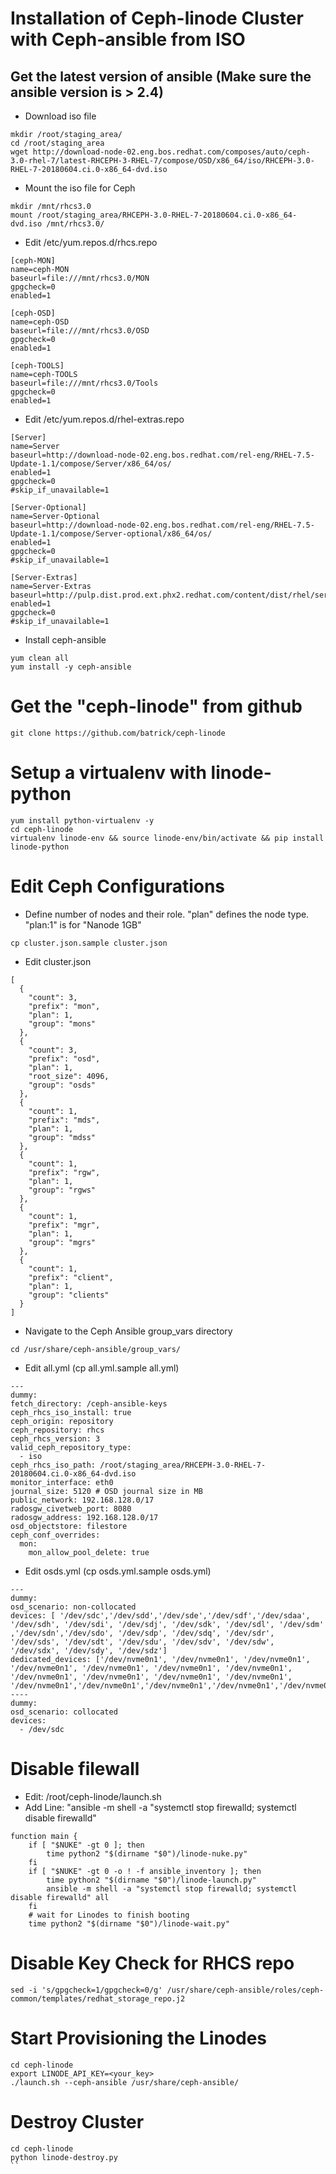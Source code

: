 # Installation of Ceph-linode Cluster with Ceph-ansible from ISO
## Get the latest version of ansible (Make sure the ansible version is > 2.4)
  * Download iso file
  ```
  mkdir /root/staging_area/
  cd /root/staging_area
  wget http://download-node-02.eng.bos.redhat.com/composes/auto/ceph-3.0-rhel-7/latest-RHCEPH-3-RHEL-7/compose/OSD/x86_64/iso/RHCEPH-3.0-RHEL-7-20180604.ci.0-x86_64-dvd.iso
  ```
 * Mount the iso file for Ceph
 ```
 mkdir /mnt/rhcs3.0
 mount /root/staging_area/RHCEPH-3.0-RHEL-7-20180604.ci.0-x86_64-dvd.iso /mnt/rhcs3.0/
 ```
 * Edit /etc/yum.repos.d/rhcs.repo
 ```
[ceph-MON]
name=ceph-MON
baseurl=file:///mnt/rhcs3.0/MON
gpgcheck=0
enabled=1

[ceph-OSD]
name=ceph-OSD
baseurl=file:///mnt/rhcs3.0/OSD
gpgcheck=0
enabled=1

[ceph-TOOLS]
name=ceph-TOOLS
baseurl=file:///mnt/rhcs3.0/Tools
gpgcheck=0
enabled=1
 
 ```
 
 * Edit /etc/yum.repos.d/rhel-extras.repo
 ```
 [Server]
name=Server
baseurl=http://download-node-02.eng.bos.redhat.com/rel-eng/RHEL-7.5-Update-1.1/compose/Server/x86_64/os/
enabled=1
gpgcheck=0
#skip_if_unavailable=1

[Server-Optional]
name=Server-Optional
baseurl=http://download-node-02.eng.bos.redhat.com/rel-eng/RHEL-7.5-Update-1.1/compose/Server-optional/x86_64/os/
enabled=1
gpgcheck=0
#skip_if_unavailable=1

[Server-Extras]
name=Server-Extras
baseurl=http://pulp.dist.prod.ext.phx2.redhat.com/content/dist/rhel/server/7/7Server/x86_64/extras/os
enabled=1
gpgcheck=0
#skip_if_unavailable=1
 
 ```
* Install ceph-ansible
```
yum clean all
yum install -y ceph-ansible

```

# Get the "ceph-linode" from github
```
git clone https://github.com/batrick/ceph-linode
```

# Setup a virtualenv with linode-python
```
yum install python-virtualenv -y
cd ceph-linode
virtualenv linode-env && source linode-env/bin/activate && pip install linode-python
```

# Edit Ceph Configurations
* Define number of nodes and their role. "plan" defines the node type. "plan:1" is for "Nanode 1GB"
```
cp cluster.json.sample cluster.json
```
* Edit cluster.json
```
[
  {
    "count": 3,
    "prefix": "mon",
    "plan": 1,
    "group": "mons"
  },
  {
    "count": 3,
    "prefix": "osd",
    "plan": 1,
    "root_size": 4096,
    "group": "osds"
  },
  {
    "count": 1,
    "prefix": "mds",
    "plan": 1,
    "group": "mdss"
  },
  {
    "count": 1,
    "prefix": "rgw",
    "plan": 1,
    "group": "rgws"
  },
  {
    "count": 1,
    "prefix": "mgr",
    "plan": 1,
    "group": "mgrs"
  },
  {
    "count": 1,
    "prefix": "client",
    "plan": 1,
    "group": "clients"
  }
]

```

* Navigate to the Ceph Ansible group_vars directory
```
cd /usr/share/ceph-ansible/group_vars/
```

* Edit all.yml (cp all.yml.sample all.yml)
```
---
dummy:
fetch_directory: /ceph-ansible-keys
ceph_rhcs_iso_install: true
ceph_origin: repository
ceph_repository: rhcs
ceph_rhcs_version: 3
valid_ceph_repository_type:
  - iso
ceph_rhcs_iso_path: /root/staging_area/RHCEPH-3.0-RHEL-7-20180604.ci.0-x86_64-dvd.iso
monitor_interface: eth0
journal_size: 5120 # OSD journal size in MB
public_network: 192.168.128.0/17
radosgw_civetweb_port: 8080
radosgw_address: 192.168.128.0/17
osd_objectstore: filestore
ceph_conf_overrides:
  mon:
    mon_allow_pool_delete: true
  ```
 * Edit osds.yml (cp osds.yml.sample osds.yml)
```
---
dummy:
osd_scenario: non-collocated
devices: [ '/dev/sdc','/dev/sdd','/dev/sde','/dev/sdf','/dev/sdaa', '/dev/sdh', '/dev/sdi', '/dev/sdj', '/dev/sdk', '/dev/sdl', '/dev/sdm' ,'/dev/sdn','/dev/sdo', '/dev/sdp', '/dev/sdq', '/dev/sdr', '/dev/sds', '/dev/sdt', '/dev/sdu', '/dev/sdv', '/dev/sdw', '/dev/sdx', '/dev/sdy', '/dev/sdz']
dedicated_devices: ['/dev/nvme0n1', '/dev/nvme0n1', '/dev/nvme0n1', '/dev/nvme0n1', '/dev/nvme0n1', '/dev/nvme0n1', '/dev/nvme0n1', '/dev/nvme0n1', '/dev/nvme0n1', '/dev/nvme0n1', '/dev/nvme0n1', '/dev/nvme0n1','/dev/nvme0n1','/dev/nvme0n1','/dev/nvme0n1','/dev/nvme0n1','/dev/nvme0n1','/dev/nvme0n1','/dev/nvme0n1','/dev/nvme0n1','/dev/nvme0n1','/dev/nvme0n1','/dev/nvme0n1','/dev/nvme0n1']
----
dummy:
osd_scenario: collocated
devices:
  - /dev/sdc

```

# Disable filewall
* Edit: /root/ceph-linode/launch.sh
* Add Line: "ansible -m shell -a "systemctl stop firewalld; systemctl disable firewalld" 
```
function main {
    if [ "$NUKE" -gt 0 ]; then
        time python2 "$(dirname "$0")/linode-nuke.py"
    fi
    if [ "$NUKE" -gt 0 -o ! -f ansible_inventory ]; then
        time python2 "$(dirname "$0")/linode-launch.py"
        ansible -m shell -a "systemctl stop firewalld; systemctl disable firewalld" all
    fi
    # wait for Linodes to finish booting
    time python2 "$(dirname "$0")/linode-wait.py"
```

# Disable Key Check for RHCS repo
```
sed -i 's/gpgcheck=1/gpgcheck=0/g' /usr/share/ceph-ansible/roles/ceph-common/templates/redhat_storage_repo.j2
```

# Start Provisioning the Linodes
```
cd ceph-linode
export LINODE_API_KEY=<your_key>
./launch.sh --ceph-ansible /usr/share/ceph-ansible/
```

# Destroy Cluster
```
cd ceph-linode
python linode-destroy.py
``


